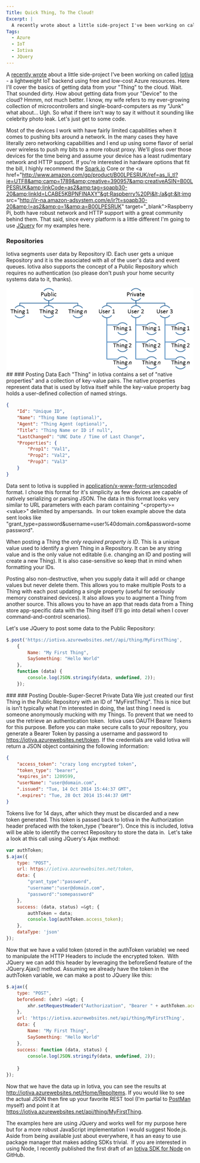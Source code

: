 ```yaml
---
Title: Quick Thing, To The Cloud!
Excerpt: |
  A recently wrote about a little side-project I've been working on called Iotiva - a lightweight IoT backend using free and low-cost Azure resources. Here I'll cover the basics of getting data from your "Thing" to the cloud. Wait. That sounded dirty....
Tags:
  - Azure
  - IoT
  - Iotiva
  - JQuery
---
```

A <a href="http://massivescale.azurewebsites.net/azure-iot-maker-free-and-other-such-buzzwords/">recently wrote</a> about a little side-project I've been working on called <a href="IOTIVA.com">Iotiva</a> - a lightweight IoT backend using free and low-cost Azure resources. Here I'll cover the basics of getting data from your "Thing" to the cloud. Wait. That sounded dirty. How about getting data from your "Device" to the cloud? Hmmm, not much better. I know, my wife refers to my ever-growing collection of microcontrollers and single-board-computers as my "Junk" what about… Ugh. So what if there isn't way to say it without it sounding like celebrity photo leak. Let's just get to some code.

Most of the devices I work with have fairly limited capabilities when it comes to pushing bits around a network. In the many cases they have literally zero networking capabilities and I end up using some flavor of serial over wireless to push my bits to a more robust proxy. We'll gloss over those devices for the time being and assume your device has a least rudimentary network and HTTP support. If you're interested in hardware options that fit the bill, I highly recommend the <a href="http://www.spark.io/">Spark.io</a> Core or the <a href="http://www.amazon.com/gp/product/B00LPESRUK/ref=as_li_tl?ie=UTF8&amp;camp=1789&amp;creative=390957&amp;creativeASIN=B00LPESRUK&amp;linkCode=as2&amp;tag=soapb30-20&amp;linkId=LCABE5KBPNFINAXY"&gt;Raspberry%20Pi&lt;/a&gt;&lt;img src="http://ir-na.amazon-adsystem.com/e/ir?t=soapb30-20&amp;l=as2&amp;o=1&amp;a=B00LPESRUK" target="_blank">Raspberry Pi</a>, both have robust network and HTTP support with a great community behind them. That said, since every platform is a little different I'm going to use <a href="https://jquery.org/" target="_blank">JQuery</a> for my examples here.
### Repositories
Iotiva segments user data by Repository ID. Each user gets a unique Repository and it is the associated with all of the user's data and event queues. Iotiva also supports the concept of a Public Repository which requires no authentication (so please don't push your home security systems data to it, thanks).

<img src="/assets/wp/2014/10/101414_1619_QuickThingT1.png" alt="" />
## 
### Posting Data
Each "Thing" in Iotiva contains a set of "native properties" and a collection of key-value pairs. The native properties represent data that is used by Iotiva itself while the key-value property bag holds a user-defined collection of named strings.
<div id="scid:C89E2BDB-ADD3-4f7a-9810-1B7EACF446C1:2e47ce6c-d579-4301-a963-2e55463951d3" class="wlWriterEditableSmartContent" style="float: none;margin: 0px;padding: 0px">

```json
{
    "Id": "Unique ID",
    "Name": "Thing Name (optional)",
    "Agent": "Thing Agent (optional)",
    "Title": "Thing Name or ID if null",
    "LastChanged": "UNC Date / Time of Last Change",
    "Properties": {
        "Prop1": "Val1",
        "Prop2": "Val2",
        "Prop3": "Val3"
    }
}
```

</div>
Data sent to Iotiva is supplied in <a href="http://en.wikipedia.org/wiki/Percent-encoding#The_application.2Fx-www-form-urlencoded_type" target="_blank">application/x-www-form-urlencoded</a> format. I chose this format for it's simplicity as few devices are capable of natively serializing or parsing JSON. The data in this format looks very similar to URL parameters with each param containing "&lt;property&gt;=&lt;value&gt;" delimited by ampersands.  In our token example above the data sent looks like "grant_type=password&amp;username=user%40domain.com&amp;password=somepassword".

When posting a Thing the <em>only required property is ID</em>. This is a unique value used to identify a given Thing in a Repository. It can be any string value and is the only value not editable (i.e. changing an ID and posting will create a new Thing). It is also case-sensitive so keep that in mind when formatting your IDs.

Posting also non-destructive, when you supply data it will add or change  values but never delete them. This allows you to make multiple Posts to a Thing with each post updating a single property (useful for seriously memory constrained devices). It also allows you to augment a Thing from another source. This allows you to have an app that reads data from a Thing store app-specific data with the Thing itself (I'll go into detail when I cover command-and-control scenarios).

Let's use JQuery to post some data to the Public Repository:
<div id="scid:C89E2BDB-ADD3-4f7a-9810-1B7EACF446C1:86117e21-abbd-4d77-be12-5cb184c90921" class="wlWriterEditableSmartContent" style="float: none;margin: 0px;padding: 0px">

```javascript
$.post('https://iotiva.azurewebsites.net//api/thing/MyFirstThing',
    {
        Name: "My First Thing",
        SaySomething: "Hello World"
    },
    function (data) {
        console.log(JSON.stringify(data, undefined, 2));
    });
```

</div>
### 
### Posting Double-Super-Secret Private Data
We just created our first Thing in the Public Repository with an ID of "MyFirstThing". This is nice but is isn't typically what I'm interested in doing, the last thing I need is someone anonymously mucking with my Things. To prevent that we need to use the retrieve an authentication token.  Iotiva uses OAUTH Bearer Tokens for this purpose. Before you can make secure calls to your repository, you generate a Bearer Token by passing a username and password to <a href="https://iotiva.azurewebsites.net/token">https://iotiva.azurewebsites.net/token</a>. If the credentials are valid Iotiva will return a JSON object containing the following information:
<div id="scid:C89E2BDB-ADD3-4f7a-9810-1B7EACF446C1:fb486e31-f4fb-435c-8ba6-30177c165191" class="wlWriterEditableSmartContent" style="float: none;margin: 0px;padding: 0px">

```json
{
    "access_token": "crazy long encrypted token",
    "token_type": "bearer",
    "expires_in": 1209599,
    "userName": "user@domain.com",
    ".issued": "Tue, 14 Oct 2014 15:44:37 GMT",
    ".expires": "Tue, 28 Oct 2014 15:44:37 GMT"
}
```

</div>
Tokens live for 14 days, after which they must be discarded and a new token generated. This token is passed back to Iotiva in the Authorization header prefaced with the token_type ("bearer"). Once this is included, Iotiva will be able to identify the correct Repository to store the data in.  Let's take a look at this call using JQuery's Ajax method:
<div id="scid:C89E2BDB-ADD3-4f7a-9810-1B7EACF446C1:6d0f15e2-49d5-4d78-986e-25958d73645f" class="wlWriterEditableSmartContent" style="float: none;margin: 0px;padding: 0px">

```javascript
var authToken;
$.ajax({
	type: "POST",
    url: https://iotiva.azurewebsites.net/token,
    data: {
		"grant_type":"password",
		"username":"user@domain.com",
		"password":"somepassword"
	},
    success: (data, status) =&gt; {
        authToken = data;
        console.log(authToken.access_token);
    },
    dataType: 'json'
});

```

</div>
Now that we have a valid token (stored in the authToken variable) we need to manipulate the HTTP Headers to include the encrypted token.  With JQuery we can add this header by leveraging the beforeSend feature of the JQuery.Ajax() method. Assuming we already have the token in the authToken variable, we can make a post to JQuery like this:
<div id="scid:C89E2BDB-ADD3-4f7a-9810-1B7EACF446C1:6b7f62cb-2a13-4d29-98e6-2a2734e41cad" class="wlWriterEditableSmartContent" style="float: none;margin: 0px;padding: 0px">

```javascript
$.ajax({
    type: "POST",
    beforeSend: (xhr) =&gt; {
        xhr.setRequestHeader("Authorization", "Bearer " + authToken.access_token)
    },
    url: 'https://iotiva.azurewebsites.net/api/thing/MyFirstThing',
    data: {
        Name: "My First Thing",
        SaySomething: "Hello World"
    },
    success: function (data, status) {
        console.log(JSON.stringify(data, undefined, 2));

    }
});
```

</div>
Now that we have the data up in Iotiva, you can see the results at <a title="http://iotiva.azurewebsites.net/Home/RepoItems" href="http://iotiva.azurewebsites.net/Home/RepoItems" target="_blank">http://iotiva.azurewebsites.net/Home/RepoItems</a>. If you would like to see the actual JSON then fire up your favorite REST tool (I'm partial to <a title="http://www.getpostman.com/" href="http://www.getpostman.com/" target="_blank">PostMan</a> myself) and point it at <a href="https://iotiva.azurewebsites.net/api/thing/MyFirstThing" target="_blank">https://iotiva.azurewebsites.net/api/thing/MyFirstThing</a>.

The examples here are using JQuery and works well for my purpose here but for a more robust JavaScript implementation I would suggest Node.js. Aside from being available just about everywhere, it has an easy to use package manager that makes adding SDKs trivial.  If you are interested in using Node, I recently published the first draft of an <a href="https://github.com/iotiva/iotiva-node" target="_blank">Iotiva SDK for Node</a> on GitHub.